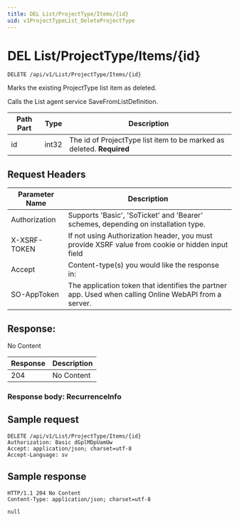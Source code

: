 ```yaml
---
title: DEL List/ProjectType/Items/{id}
uid: v1ProjectTypeList_DeleteProjectType
---
```


# DEL List/ProjectType/Items/{id}

```http
DELETE /api/v1/List/ProjectType/Items/{id}
```

Marks the existing ProjectType list item as deleted.


Calls the List agent service SaveFromListDefinition.





| Path Part | Type | Description |
|-----------|------|-------------|
| id | int32 | The id of ProjectType list item to be marked as deleted. **Required** |



## Request Headers

| Parameter Name | Description |
|----------------|-------------|
| Authorization  | Supports 'Basic', 'SoTicket' and 'Bearer' schemes, depending on installation type. |
| X-XSRF-TOKEN   | If not using Authorization header, you must provide XSRF value from cookie or hidden input field |
| Accept         | Content-type(s) you would like the response in:  |
| SO-AppToken | The application token that identifies the partner app. Used when calling Online WebAPI from a server. |


## Response:

No Content

| Response | Description |
|----------------|-------------|
| 204 | No Content |

### Response body: RecurrenceInfo


## Sample request

```http!
DELETE /api/v1/List/ProjectType/Items/{id}
Authorization: Basic dGplMDpUamUw
Accept: application/json; charset=utf-8
Accept-Language: sv
```

## Sample response

```http_
HTTP/1.1 204 No Content
Content-Type: application/json; charset=utf-8

null
```